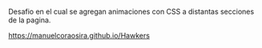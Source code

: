 Desafio en el cual se agregan animaciones con CSS a distantas secciones de la pagina.

https://manuelcoraosira.github.io/Hawkers
